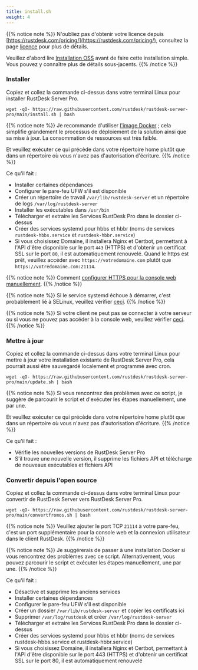 ```yaml
---
title: install.sh
weight: 4
---
```


{{% notice note %}}
N'oubliez pas d'obtenir votre licence depuis [https://rustdesk.com/pricing/](https://rustdesk.com/pricing/), consultez la page [licence](https://rustdesk.com/docs/en/self-host/rustdesk-server-pro/license/) pour plus de détails.

Veuillez d'abord lire [Installation OSS](https://rustdesk.com/docs/en/self-host/rustdesk-server-oss/install/) avant de faire cette installation simple. Vous pouvez y connaître plus de détails sous-jacents.
{{% /notice %}}

### Installer

Copiez et collez la commande ci-dessus dans votre terminal Linux pour installer RustDesk Server Pro.

`wget -qO- https://raw.githubusercontent.com/rustdesk/rustdesk-server-pro/main/install.sh | bash`

{{% notice note %}}
Je recommande d'utiliser [l'image Docker](https://rustdesk.com/docs/en/self-host/rustdesk-server-pro/installscript/docker/#docker-compose) ; cela simplifie grandement le processus de déploiement de la solution ainsi que sa mise à jour. La consommation de ressources est très faible.

Et veuillez exécuter ce qui précède dans votre répertoire home plutôt que dans un répertoire où vous n'avez pas d'autorisation d'écriture.
{{% /notice %}}

Ce qu'il fait :

- Installer certaines dépendances
- Configurer le pare-feu UFW s'il est disponible
- Créer un répertoire de travail `/var/lib/rustdesk-server` et un répertoire de logs `/var/log/rustdesk-server`
- Installer les exécutables dans `/usr/bin`
- Télécharger et extraire les Services RustDesk Pro dans le dossier ci-dessus
- Créer des services systemd pour hbbs et hbbr (noms de services `rustdesk-hbbs.service` et `rustdesk-hbbr.service`)
- Si vous choisissez Domaine, il installera Nginx et Certbot, permettant à l'API d'être disponible sur le port `443` (HTTPS) et d'obtenir un certificat SSL sur le port `80`, il est automatiquement renouvelé. Quand le https est prêt, veuillez accéder avec `https://votredomaine.com` plutôt que `https://votredomaine.com:21114`.

{{% notice note %}}
Comment [configurer HTTPS pour la console web manuellement](https://rustdesk.com/docs/en/self-host/rustdesk-server-pro/faq/#set-up-https-for-web-console-manually).
{{% /notice %}}

{{% notice note %}}
Si le service systemd échoue à démarrer, c'est probablement lié à SELinux, veuillez vérifier [ceci](https://rustdesk.com/docs/en/self-host/rustdesk-server-pro/faq/#selinux).
{{% /notice %}}

{{% notice note %}}
Si votre client ne peut pas se connecter à votre serveur ou si vous ne pouvez pas accéder à la console web, veuillez vérifier [ceci](https://rustdesk.com/docs/en/self-host/rustdesk-server-pro/faq/#firewall).
{{% /notice %}}

### Mettre à jour

Copiez et collez la commande ci-dessus dans votre terminal Linux pour mettre à jour votre installation existante de RustDesk Server Pro, cela pourrait aussi être sauvegardé localement et programmé avec cron.

`wget -qO- https://raw.githubusercontent.com/rustdesk/rustdesk-server-pro/main/update.sh | bash`

{{% notice note %}}
Si vous rencontrez des problèmes avec ce script, je suggère de parcourir le script et d'exécuter les étapes manuellement, une par une.

Et veuillez exécuter ce qui précède dans votre répertoire home plutôt que dans un répertoire où vous n'avez pas d'autorisation d'écriture.
{{% /notice %}}

Ce qu'il fait :

- Vérifie les nouvelles versions de RustDesk Server Pro
- S'il trouve une nouvelle version, il supprime les fichiers API et télécharge de nouveaux exécutables et fichiers API

### Convertir depuis l'open source

Copiez et collez la commande ci-dessus dans votre terminal Linux pour convertir de RustDesk Server vers RustDesk Server Pro.

`wget -qO- https://raw.githubusercontent.com/rustdesk/rustdesk-server-pro/main/convertfromos.sh | bash`

{{% notice note %}}
Veuillez ajouter le port TCP `21114` à votre pare-feu, c'est un port supplémentaire pour la console web et la connexion utilisateur dans le client RustDesk.
{{% /notice %}}

{{% notice note %}}
Je suggérerais de passer à une installation Docker si vous rencontrez des problèmes avec ce script. Alternativement, vous pouvez parcourir le script et exécuter les étapes manuellement, une par une.
{{% /notice %}}

Ce qu'il fait :

- Désactive et supprime les anciens services
- Installer certaines dépendances
- Configurer le pare-feu UFW s'il est disponible
- Créer un dossier `/var/lib/rustdesk-server` et copier les certificats ici
- Supprimer `/var/log/rustdesk` et créer `/var/log/rustdesk-server`
- Télécharger et extraire les Services RustDesk Pro dans le dossier ci-dessus
- Créer des services systemd pour hbbs et hbbr (noms de services rustdesk-hbbs.service et rustdesk-hbbr.service)
- Si vous choisissez Domaine, il installera Nginx et Certbot, permettant à l'API d'être disponible sur le port 443 (HTTPS) et d'obtenir un certificat SSL sur le port 80, il est automatiquement renouvelé